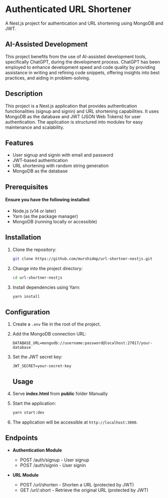 # Authenticated URL Shortener

A Nest.js project for authentication and URL shortening using MongoDB and JWT.

## AI-Assisted Development

This project benefits from the use of AI-assisted development tools, specifically ChatGPT, during the development process. ChatGPT has been employed to enhance development speed and code quality by providing assistance in writing and refining code snippets, offering insights into best practices, and aiding in problem-solving.

## Description

This project is a Nest.js application that provides authentication functionalities (signup and signin) and URL shortening capabilities. It uses MongoDB as the database and JWT (JSON Web Tokens) for user authentication. The application is structured into modules for easy maintenance and scalability.

## Features

- User signup and signin with email and password
- JWT-based authentication
- URL shortening with random string generation
- MongoDB as the database

## Prerequisites
#### Ensure you have the following installed:
- Node.js (v14 or later)
- Yarn (as the package manager)
- MongoDB (running locally or accessible)

## Installation

1. Clone the repository:

    ```bash
    git clone https://github.com/murshidmp/url-shortner-nestjs.git
    ```

2. Change into the project directory:

    ```bash
    cd url-shortner-nestjs
    ```

3. Install dependencies using Yarn:

    ```bash
    yarn install
    ```

## Configuration

1. Create a `.env` file in the root of the project.

2. Add the MongoDB connection URL:

    ```env
    DATABASE_URL=mongodb://username:password@localhost:27017/your-database
    ```

3. Set the JWT secret key:

    ```env
    JWT_SECRET=your-secret-key
    ```

    ## Usage

1. Serve  **index.html** from **public** folder Manually

2. Start the application:

    ```bash
    yarn start:dev
    ```

3. The application will be accessible at `http://localhost:3000`.

## Endpoints

- **Authentication Module**
  - POST /auth/signup - User signup
  - POST /auth/signin - User signin

- **URL Module**
  - POST /url/shorten - Shorten a URL (protected by JWT)
  - GET /url/:short - Retrieve the original URL (protected by JWT)
